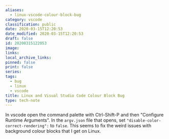 ```yaml
---
aliases:
  - linux-vscode-colour-block-bug
category: vscode
classification: public
date: 2020-03-15T12:20:53
date_modified: 2020-03-15T12:20:53
draft: false
id: 20200315122053
image: 
links: 
local_archive_links: 
pinned: false
print: false
series: 
tags:
  - bug
  - linux
  - vscode
title: Linux and Visual Studio Code Colour Block Bug
type: tech-note
---
```


In vscode open the command palette with Ctrl-Shift-P and then "Configure Runtime Arguments". In the `argv.json` file that opens, set `"disable-color-correct-rendering":` to `false`. This seems to fix the weird issues with background colour blocks that I get on Linux.